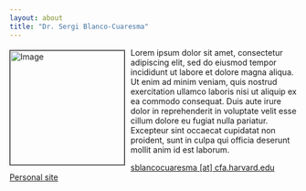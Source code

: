 ```yaml
---
layout: about
title: "Dr. Sergi Blanco-Cuaresma"
---
```


<img src="{{ site.baseurl }}/img/ads_logo.png" height="200" width="200" alt="Image" style="float: left; margin: 4px 10px 0px 0px; border: 1px solid #000000;">

Lorem ipsum dolor sit amet, consectetur adipiscing elit, sed do eiusmod tempor incididunt ut labore et dolore magna aliqua. Ut enim ad minim veniam, quis nostrud exercitation ullamco laboris nisi ut aliquip ex ea commodo consequat. Duis aute irure dolor in reprehenderit in voluptate velit esse cillum dolore eu fugiat nulla pariatur. Excepteur sint occaecat cupidatat non proident, sunt in culpa qui officia deserunt mollit anim id est laborum.

[sblancocuaresma [at] cfa.harvard.edu](mailto:sblancocuaresma@cfa.harvard.edu)  
[Personal site](http://www.blancocuaresma.com/s/)
